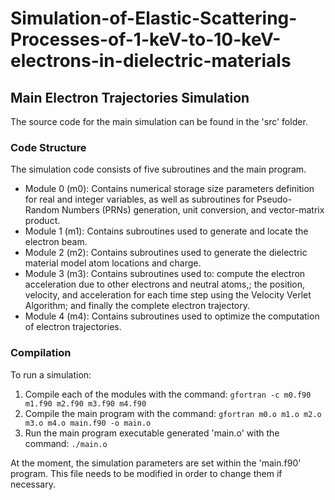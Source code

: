 # Simulation-of-Elastic-Scattering-Processes-of-1-keV-to-10-keV-electrons-in-dielectric-materials

## Main Electron Trajectories Simulation

The source code for the main simulation can be found in the 'src' folder.

### Code Structure

The simulation code consists of five subroutines and the main program.

- Module 0 (m0): Contains numerical storage size parameters definition for real and integer variables, as well as subroutines for Pseudo-Random Numbers (PRNs) generation, unit conversion, and vector-matrix product.   
- Module 1 (m1): Contains subroutines used to generate and locate the electron beam.
- Module 2 (m2): Contains subroutines used to generate the dielectric material model atom locations and charge.
- Module 3 (m3): Contains subroutines used to: compute the electron acceleration due to other electrons and neutral atoms,; the position, velocity, and acceleration for each time step using the Velocity Verlet Algorithm; and finally the complete electron trajectory. 
- Module 4 (m4): Contains subroutines used to optimize the computation of electron trajectories.

### Compilation

To run a simulation:

1. Compile each of the modules with the command:
	`gfortran -c m0.f90 m1.f90 m2.f90 m3.f90 m4.f90`
2. Compile the main program with the command:
	`gfortran m0.o m1.o m2.o m3.o m4.o main.f90 -o main.o`
3. Run the main program executable generated 'main.o' with the command:
	`./main.o`

At the moment, the simulation parameters are set within the 'main.f90' program. This file needs to be modified in order to change them if necessary.
